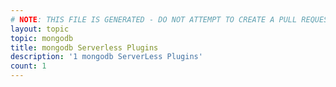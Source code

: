```yaml
---
# NOTE: THIS FILE IS GENERATED - DO NOT ATTEMPT TO CREATE A PULL REQUEST TO UPDATE THE DATA. 
layout: topic
topic: mongodb
title: mongodb Serverless Plugins
description: '1 mongodb ServerLess Plugins'
count: 1
---
```

